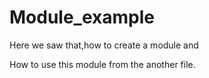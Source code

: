 # Module_example

Here we saw that,how to create a module and 

How to use this module from the another file.
